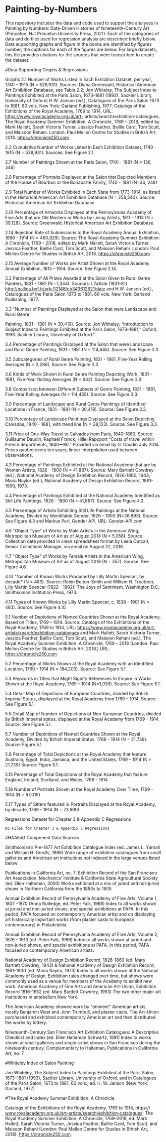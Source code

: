 # Painting-by-Numbers
This repository includes the data and code used to support the analyses in Painting by Numbers: Data-Driven Histories of Nineteenth-Century Art (Princeton, NJ: Princeton University Press, 2021). Each of the categories of data and do files used for regression analysis are described briefly below. Data supporting graphs and figure in the books are identified by figures number; the captions for each of the figures are below. For large datasets, this file provides citations for the sources that were transcribed to create the dataset. 

#Data Supporting Graphs & Regressions

Graphs
  2.1	Number of Works Listed in Each Exhibition Dataset, per year, 1740 – 1915 (N = 528,931). Sources: Diana Greenwald, Historical American Art Exhibition Database, see Table 2.2;   Jon Whiteley, The Subject Index to Paintings Exhibited at the Paris Salon, 1673–1881 (1993), Sackler Library, University of Oxford; H.W. Janson (ed.), Catalogues of the Paris      Salon 1673 to 1881. 60 vols. New York: Garland Publishing, 1977; Catalogs of the Exhibitions of the Royal Academy, 1769 to 1914, URL: https://www.royalacademy.org.uk/art-      artists/search/exhibition-catalogues; The Royal Academy Summer Exhibition: A Chronicle, 1769 – 2018, edited by Mark Hallett, Sarah Victoria Turner, Jessica Feather, Baillie Card, Tom Scutt, and Maisoon Rehani. London: Paul Mellon Centre for Studies in British Art, 2018. https://chronicle250.com
  
  2.2	Cumulative Number of Works Listed in Each Exhibition Dataset, 1740 - 1915 (N = 528,931). Sources: See Figure 2.1.
  
  2.7	Number of Paintings Shown at the Paris Salon, 1740 - 1881 (N = 136, 346)
  
  2.8	Percentage of Portraits Displayed at the Salon that Depicted Members of the House of Bourbon or the Bonaparte Family, 1740 - 1881 (N=36, 248)
  
  2.9	Total Number of Works Exhibited in Each State from 1773-1914, as listed in the Historical American Art Exhibition Database (N = 258,340). Source: Historical American Art Exhibition Database. 
  
  2.10	Percentage of Artworks Displayed at the Pennsylvania Academy of Fine Arts that are Old Masters or Works by Living Artists, 1811 - 1913 (N = 39,128). Source: Greenwald, Historical American Art Exhibition Database.
  
  2.14	Rejection Rate of Submissions to the Royal Academy Annual Exhibition, 1860 - 1914 (N = 460,929). Source: The Royal Academy Summer Exhibition: A Chronicle, 1769 – 2018, edited by Mark Hallett, Sarah Victoria Turner, Jessica Feather, Baillie Card, Tom Scutt, and Maisoon Rehani. London: Paul Mellon Centre for Studies in British Art, 2018. https://chronicle250.com

  2.15	Average Number of Works per Artist Shown at the Royal Academy Annual Exhibition, 1815 – 1914. Source: See Figure 2.14. 
  
  3.2	Percentage of All Prizes Awarded at the Salon Given to Rural Genre Painters, 1831 - 1881 (N =1,344). Sources: L’Artiste (1831–81) http://gallica.bnf.fr/ark:/12148/cb343612621/date and H.W. Janson (ed.), Catalogues of the Paris Salon 1673 to 1881. 60 vols. New York: Garland Publishing, 1977.
  
  3.3	"Number of Paintings Displayed at the Salon that were Landscape and Rural Genre 

  Painting, 1831 - 1881 (N = 30,419). Source: Jon Whiteley, “Introduction to Subject Index to Paintings Exhibited at the Paris Salon, 1673–1881,” Oxford, 1993. Sackler Library, University of Oxford."
  
  3.4	Percentage of Paintings Displayed at the Salon that were Landscape and Rural Genre Painting, 1831 - 1881 (N = 114,445). Source: See Figure 3.3.
  
  3.5	Subcategories of Rural Genre Painting, 1831 - 1881, Five-Year Rolling Averages (N = 2,286). Source: See Figure 3.3.
  
  3.6	Kinds of Work Shown in Rural Genre Painting Depicting Work, 1831 - 1881, Five-Year Rolling Averages (N = 942). Source: See Figure 3.3.
  
  3.8	Comparison between Different Subsets of Genre Painting, 1831 - 1881, Five-Year Rolling Averages (N = 114,455). Source: See Figure 3.3. 
  
  3.9	Percentage of Landscape and Rural Genre Paintings of Identified Locations in France, 1831 - 1881 (N = 30,419). Source: See Figure 3.3.
  
  3.10	Percentage of Landscape Paintings Displayed at the Salon Depicting Calvados, 1840 - 1881, with trend line (N = 28,133). Source: See Figure 3.3.
  
  3.11	Price of One-Way Travel to Calvados from Paris, 1840-1880. Source: Guillaume Daudin, Raphaël Franck, Hillel Rapoport “Costs of travel within French departments, 1840—80.” Provided via email by G. Daudin July 2014. Prices quoted every ten years; linear interpolation used between observations.
  
  4.3	Percentage of Paintings Exhibited at the National Academy that are by Women Artists, 1826 - 1900 (N = 41,887). Source: Mary Bartlett Cowdrey (ed.), National Academy of Design Exhibition Record, 1826-1860, 1943; Maria Naylor (ed.), National Academy of Design Exhibition Record, 1861-1900, 1973.
  
  4.4	Percentage of Paintings Exhibited at the National Academy Identified as Still Life Paintings, 1826 - 1900 (N = 41,887). Source: See Figure 4.3.
  
  4.5	Percentage of Artists Exhibiting Still Life Paintings at the National Academy, Divided by Identifiable Gender, 1826 – 1900 (N=38,893). Source: See Figure 4.3 and Markus Perl, Gender API, URL: Gender-API.com
  
  4.6	"Object Type" of Works by Male Artists in the American Wing, Metropolitan Museum of Art as of August 2018 (N = 5,058). Source: Collection data provided in clean spreadsheet format by Leela Outcalt, Senior Collections Manager, via email on August 22, 2018.
  
  4.7	"Object Type" of Works by Female Artists in the American Wing, Metropolitan Museum of Art as of August 2018 (N = 357). Source: See Figure 4.6. 
  
  4.10	"Number of Known Works Produced by Lilly Martin Spencer, by decade* (N = 483). Source: Robin Bolton-Smith and William H. Truettner, Lilly Martin Spencer (1822 - 1902): The Joys of Sentiment, Washington D.C.: Smithsonian Institution Press, 1973.

  4.11	Types of Known Works by Lilly Martin Spencer, c. 1838 - 1901 (N = 483). Source: See Figure 4.10.

  5.1	Number of Depictions of Named Countries Shown at the Royal Academy, Based on Titles, 1769 – 1914. Source: Catalogs of the Exhibitions of the Royal Academy, 1769 to 1914, URL: https://www.royalacademy.org.uk/art-artists/search/exhibition-catalogues and Mark Hallett, Sarah Victoria Turner, Jessica Feather, Baillie Card, Tom Scutt, and Maisoon Rehani (ed.), The Royal Academy Summer Exhibition: A Chronicle, 1769 – 2018 (London: Paul Mellon Centre for Studies in British Art, 2018.) URL: https://chronicle250.com
  
  5.2	Percentage of Works Shown at the Royal Academy with an Identified Location, 1769 – 1914 (N = 184,203). Source: See Figure 5.1. 

  5.3	Keywords in Titles that Might Signify References to Empire in Works Shown at the Royal Academy, 1769 – 1914 (N=1,939). Source: See Figure 5.1.
  
  5.4	Detail Map of Depictions of European Countries, divided by British Imperial Status, displayed at the Royal Academy from 1769 – 1914. Source: See Figure 5.1.
  
  5.5	Detail Map of Number of Depictions of Non-European Countries, divided by British Imperial status, displayed at the Royal Academy from 1769 – 1914. Source: See Figure 5.1.
  
  5.7	Number of Depictions of Named Countries Shown at the Royal Academy, Divided by British Imperial Status, 1769 - 1914 (N = 21,739). Source: Figure 5.1.
  
  5.8	Percentage of Total Depictions at the Royal Academy that feature Australia, Egypt, India, Jamaica, and the United States, 1769 – 1914 (N = 21,739) Source: Figure 5.1.
  
  5.15	Percentage of Total Depictions at the Royal Academy that feature England, Ireland, Scotland, and Wales, 1769 - 1914 
  
  5.16	Number of Portraits Shown at the Royal Academy Over Time, 1769 - 1914  (N = 67,019)
  
  5.17	Types of Sitters featured in Portraits Displayed at the Royal Academy, by decade, 1769 - 1914 (N = 73,690)

Regressions
  Dataset for Chapter 3 & Appendix C Regressions
  
    Do Files for Chapter 3 & Appendix C Regressions


#HAAExD Component Data Sources

Smithsonian’s Pre-1877 Art Exhibition Catalogue Index (ed. James L. Yarnall and William H. Gerdts, 1986)	Wide range of exhibition catalogues from small galleries and American art institutions not indexed in the large venues listed below

Publications in California Art, no. 7: Exhibition Record of the San Francisco Art Association, Mechanics’ Institute & California State Agricultural Society (ed. Ellen Halteman, 2000)	Works exhibited at a mix of juried and not-juried shows in Northern California from the 1850s to 1905

Annual Exhibition Record of Pennsylvania Academy of Fine Arts, Volume 1, 1807 -1870 (Anna Rutledge, ed. Peter Falk, 1988)	Index to all works shown at juried and non-juried shows, and special exhibitions at PAFA. In this period, PAFA focused on contemporary American artist and on displaying art historically important works (from plaster casts to European contemporary) in Philadelphia.

Annual Exhibition Record of Pennsylvania Academy of Fine Arts, Volume 2, 1876 - 1913 (ed. Peter Falk, 1989)	Index to all works shown at juried and non-juried shows, and special exhibitions at PAFA. In this period, PAFA focused on contemporary American artists.

National Academy of Design Exhibition Record, 1826-1860 (ed. Mary Bartlett Cowdrey, 1943) & National Academy of Design Exhibition Record, 1861-1900 (ed. Maria Naylor, 1973) 	Index to all works shown at the National Academy of Design. Exhibition rules changed over time, but shows were commonly used as a venue for members of the Academy to exhibit new work.
American Academy of Fine Arts and American Art-Union, Exhibition Record 1816-1852 (ed. Mary Bartlett Cowdrey, 1953)	The two other major art institutions in antebellum New York.

The American Academy showed work by "eminent" American artists, mostly Benjamin West and John Trumbull, and plaster casts. The Art-Union purchased and exhibited contemporary American art and then distributed the works by lottery.

Nineteenth-Century San Francisco Art Exhibition Catalogues: A Descriptive Checklist and Index (ed. Ellen Halteman Schwartz, 1981)	Index to works shown at small galleries and single-artist shows in San Francisco during the nineteenth century. Complementary to Halteman, Publications in California Art, no. 7.

#Whiteley Index of Salon Painting

Jon Whiteley, The Subject Index to Paintings Exhibited at the Paris Salon, 1673–1881 (1993), Sackler Library, University of Oxford, and in Catalogues
of the Paris Salon, 1673 to 1881, 60 vols., ed. H. W. Janson (New York: Garland, 1977)

#The Royal Academy Summer Exhibition: A Chronicle

Catalogs of the Exhibitions of the Royal Academy, 1769 to 1914, https:// www.royalacademy.org.uk/art-artists/search/exhibition-catalogues; The Royal Academy Summer Exhibition: A Chronicle, 1769–2018, ed. Mark Hallett, Sarah Victoria Turner, Jessica Feather, Baillie Card, Tom Scutt, and Maisoon Rehani (London: Paul Mellon Centre for Studies in British Art, 2018), https://chronicle250.com.
